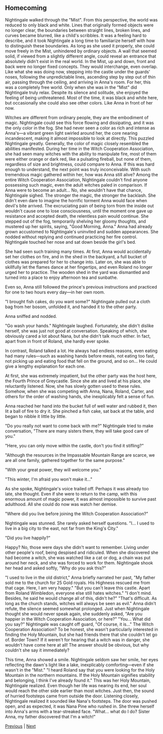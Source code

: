 ## Homecoming
Nightingale walked through the "Mist".
From this perspective, the world was reduced to only black and white.
Lines that originally formed objects were no longer clear, the boundaries between straight lines, broken lines, and curves became blurred, like a child's scribbles.
It was a feeling hard to describe, and it took Nightingale a long time to familiarize herself with how to distinguish these boundaries. As long as she used it properly, she could move freely in the Mist, unhindered by ordinary objects. A wall that seemed solid, if viewed from a slightly different angle, could reveal an entrance that absolutely didn't exist in the real world.
In the Mist, up and down, front and back were no longer fixed concepts. They would interchange, even overlap. Like what she was doing now, stepping into the castle under the guards' noses, following the unpredictable lines, ascending step by step out of thin air, passing through the ceiling, and arriving in Anna's room.
For her, this was a completely free world.
Only when she was in the "Mist" did Nightingale truly relax. Despite its silence and solitude, she enjoyed the feeling of being unthreatened.
Most of the time, it was black and white here, but occasionally she could also see other colors.
Like Anna in front of her now.

Witches are different from ordinary people, they are the embodiment of magic. Nightingale could see this force flowing and dissipating, and it was the only color in the fog.
She had never seen a color as rich and intense as Anna's—a vibrant green light swirled around her, the core nearing incandescent, making it almost impossible to look at directly. This puzzled Nightingale greatly. Generally, the color of magic closely resembled the abilities manifested. During her time in the Witch Cooperation Association, she had seen many witches with the ability to manipulate fire, most of them were either orange or dark red, like a pulsating fireball, but none of them, regardless of size and brightness, could compare to Anna.
If this was hard enough to understand, the next point was truly inconceivable.
With such tremendous magic gathered within her, how was Anna still alive?
Among the entire Witch Cooperation Association, Nightingale couldn't find anyone possessing such magic, even the adult witches paled in comparison. If Anna were to become an adult…
No, she wouldn't have that chance, Nightingale sighed. The stronger the magic, the stronger the backlash. She didn't even dare to imagine the horrific torment Anna would face when devil's bite arrived. The excruciating pain of being torn from the inside out wouldn't cause one to lose consciousness, until the moment one gave up resistance and accepted death, the relentless pain would continue.
She stepped out of the fog, temporarily shelving her gloomy thoughts, and mustered up her spirits, saying, "Good Morning, Anna."
Anna had already grown accustomed to Nightingale's uninvited and sudden appearances. She nodded without replying and continued practicing her fire control.
Nightingale touched her nose and sat down beside the girl's bed.

She had seen such training many times. At first, Anna would accidentally set her clothes on fire, and in the shed in the backyard, a full bucket of clothes was prepared for her to change into. Later on, she was able to skillfully let the flames dance at her fingertips, and even Roland no longer urged her to practice. The wooden shed in the yard was dismantled and turned into a place to enjoy afternoon tea and sunbathe.

Even so, Anna still followed the prince's previous instructions and practiced for one to two hours every day—in her own room.

"I brought fish cakes, do you want some?" Nightingale pulled out a cloth bag from her bosom, unfolded it, and handed it to the other party.

Anna sniffed and nodded.

"Go wash your hands." Nightingale laughed. Fortunately, she didn't dislike herself, she was just not good at conversation. Speaking of which, she obviously cared a lot about Nana, but she didn't talk much either. In fact, apart from in front of Roland, she hardly ever spoke.

In contrast, Roland talked a lot. He always had endless reasons, even eating had many rules—such as washing hands before meals, not eating too fast, not picking up and eating food that fell on the ground, and so on... He could give a lengthy explanation for each one.

At first, she was extremely impatient, but the other party was the host here, the Fourth Prince of Greycastle. Since she ate and lived at his place, she reluctantly listened. Now, she has slowly gotten used to these rules. Somehow, when she was competing with Anna, Nana, Roland, Carter, and others for the order of washing hands, she inexplicably felt a sense of fun.

Anna reached her hand into the bucket full of well water and rubbed it, then lit a ball of fire to dry it. She pinched a fish cake, sat back at the table, and began to nibble it little by little.

"Do you really not want to come back with me?" Nightingale tried to make conversation, "There are many sisters there, they will take good care of you."

"Here, you can only move within the castle, don't you find it stifling?"

"Although the resources in the Impassable Mountain Range are scarce, we are all one family, gathered together for the same purpose."

"With your great power, they will welcome you."

"This winter, I'm afraid you won't make it..."

As she spoke, Nightingale's voice trailed off. Perhaps it was already too late, she thought. Even if she were to return to the camp, with this enormous amount of magic power, it was almost impossible to survive past adulthood. All she could do now was watch her demise.

"Where did you live before joining the Witch Cooperation Association?"

Nightingale was stunned. She rarely asked herself questions. "I... I used to live in a big city to the east, not far from the King's City."

"Did you live happily?"

Happy? No, those were days she didn't want to remember. Living under other people's roof, being despised and ridiculed. When she discovered she had become a witch, she was watched like a cat or dog, a chain was put around her neck, and she was forced to work for them. Nightingale shook her head and asked softly, "Why do you ask this?"

"I used to live in the old district," Anna briefly narrated her past, "My father sold me to the church for 25 Gold royals. His Highness rescued me from that cage. Here, I am very happy."
"But you can't leave this castle. Apart from Roland Wimbledon, everyone else still hates witches."
"I don't mind. Besides, he said he would change all of this, didn't he?"
"That's difficult. As long as the church stands, witches will always be seen as evil."
Anna didn't refute, the silence seemed somewhat prolonged. Just when Nightingale thought she would never speak again, she suddenly asked, "Are you happier in the Witch Cooperation Association, or here?"
"You... What did you say?" Nightingale was caught off guard, "Of course, it is..."
The Witch Cooperation Association? To be honest, she wasn't particularly interested in finding the Holy Mountain, but she had friends there that she couldn't let go of.
Border Town? If it weren't for hearing that a witch was in danger, she wouldn't have come here at all!
The answer should be obvious, but why couldn't she say it immediately?

This time, Anna showed a smile. Nightingale seldom saw her smile, her eyes reflecting the dawn's light like a lake, inexplicably comforting—even if she wasn't in the "Mist." "I heard Roland say that you were looking for the Holy Mountain in the northern mountains. If the Holy Mountain signifies stability and belonging, I think I've already found it."
This was her Holy Mountain, Nightingale realized. Even though her life was nearing its end, her soul would reach the other side earlier than most witches. 
Just then, the sound of hurried footsteps came from outside the door. Listening closely, Nightingale realized it sounded like Nana's footsteps. 
The door was pushed open, and as expected, it was Nana Pine who rushed in. 
She threw herself into Anna's arms with a tear-streaked face. "What... what do I do? Sister Anna, my father discovered that I'm a witch!"



[Previous](CH0034.md) | [Next](CH0036.md)
